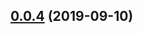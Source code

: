 ## [0.0.4](https://github.com/eunjae-lee/gatsby-theme-mdx-blog/compare/v0.0.3...v0.0.4) (2019-09-10)



